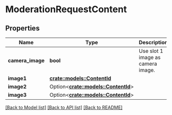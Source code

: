 # ModerationRequestContent

## Properties

Name | Type | Description | Notes
------------ | ------------- | ------------- | -------------
**camera_image** | **bool** | Use slot 1 image as camera image. | 
**image1** | [**crate::models::ContentId**](ContentId.md) |  | 
**image2** | Option<[**crate::models::ContentId**](ContentId.md)> |  | [optional]
**image3** | Option<[**crate::models::ContentId**](ContentId.md)> |  | [optional]

[[Back to Model list]](../README.md#documentation-for-models) [[Back to API list]](../README.md#documentation-for-api-endpoints) [[Back to README]](../README.md)


